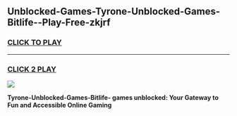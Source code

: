 
## Unblocked-Games-Tyrone-Unblocked-Games-Bitlife--Play-Free-zkjrf
<h3>
<a href="https://premium76.site?title=Tyrone-Unblocked-Games-Bitlife-&ref=15A">CLICK TO PLAY</a></h3>
<hr>

<h3>
<a href="https://premium76.site?title=Tyrone-Unblocked-Games-Bitlife-&ref=15A">CLICK 2 PLAY</a>
  
</h3>

<a href="https://premium76.site?title=Tyrone-Unblocked-Games-Bitlife-&ref=15A"><img src="https://clearcache.store/games.png"></a>


**Tyrone-Unblocked-Games-Bitlife- games unblocked: Your Gateway to Fun and Accessible Online Gaming**
